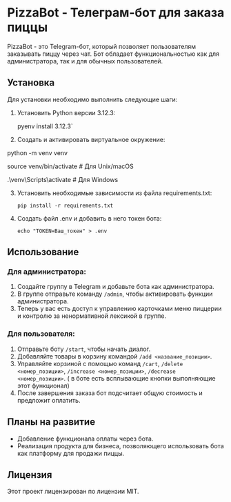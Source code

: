 # PizzaBot - Телеграм-бот для заказа пиццы

PizzaBot - это Telegram-бот, который позволяет пользователям заказывать пиццу через чат. Бот обладает функциональностью как для администратора, так и для обычных пользователей.

## Установка

Для установки необходимо выполнить следующие шаги:

1. Установить Python версии 3.12.3:

   pyenv install 3.12.3` 

2.  Создать и активировать виртуальное окружение:
    
python -m venv venv

source venv/bin/activate  # Для Unix/macOS

.\venv\Scripts\activate    # Для Windows

    
3.  Установить необходимые зависимости из файла requirements.txt:

    `pip install -r requirements.txt` 
    
4.  Создать файл .env и добавить в него токен бота:

    `echo "TOKEN=Ваш_токен" > .env` 
    

## Использование

### Для администратора:

1.  Создайте группу в Telegram и добавьте бота как администратора.
2.  В группе отправьте команду `/admin`, чтобы активировать функции администратора.
3.  Теперь у вас есть доступ к управлению карточками меню пиццерии и контролю за ненормативной лексикой в группе.

### Для пользователя:

1.  Отправьте боту `/start`, чтобы начать диалог.
2.  Добавляйте товары в корзину командой `/add <название_позиции>`.
3.  Управляйте корзиной с помощью команд `/cart`, `/delete <номер_позиции>`, `/increase <номер_позиции>`, `/decrease <номер_позиции>`. ( в боте есть всплывающие кнопки выполняющие этот функционал)
4.  После завершения заказа бот подсчитает общую стоимость и предложит оплатить.

## Планы на развитие

-   Добавление функционала оплаты через бота.
-   Реализация продукта для бизнеса, позволяющего использовать бота как платформу для продажи пиццы.

## Лицензия

Этот проект лицензирован по лицензии MIT.

